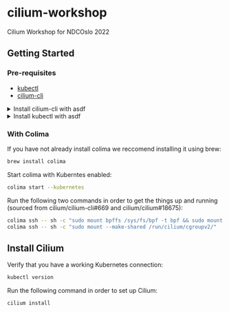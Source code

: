 # cilium-workshop

Cilium Workshop for NDCOslo 2022

## Getting Started

### Pre-requisites

* [kubectl](https://kubernetes.io/docs/tasks/tools/install-kubectl/)
* [cilium-cli](https://github.com/cilium/cilium-cli/releases)

<details>
  <summary>Install cilium-cli with asdf</summary>

  ```bash
  brew install asdf

  asdf plugin add cilium-cli
  asdf install cilium-cli latest
  asdf global cilium-cli latest
  ```
</details>

<details>
  <summary>Install kubectl with asdf</summary>

  ```bash
  brew install asdf

  asdf plugin add kubectl
  asdf install kubectl v1.23.6
  asdf global kubectl v1.23.6 latest
  ```
</details>

### With Colima

If you have not already install colima we reccomend installing it using brew:

```bash
brew install colima
```

Start colima with Kuberntes enabled:

```bash
colima start --kubernetes
```

Run the following two commands in order to get the things up and running (sourced from cilium/cilium-cli#669 and cilium/cilium#18675):

```bash
colima ssh -- sh -c "sudo mount bpffs /sys/fs/bpf -t bpf && sudo mount --make-shared /sys/fs/bpf"
colima ssh -- sh -c "sudo mount --make-shared /run/cilium/cgroupv2/"
```

## Install Cilium

Verify that you have a working Kubernetes connection:

```bash
kubectl version
```

Run the following command in order to set up Cilium:


```bash
cilium install
```
